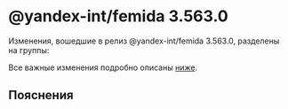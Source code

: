 # @yandex-int/femida 3.563.0

<!-- ЧЕЛОВЕЧЕСКОЕ ВСТУПЛЕНИЕ -->

Изменения, вошедшие в релиз @yandex-int/femida 3.563.0, разделены на группы:

Все важные изменения подробно описаны [ниже](#Пояснения).

## Пояснения

